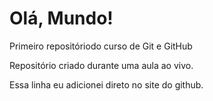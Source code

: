 # Olá, Mundo!
 Primeiro repositóriodo curso de Git e GitHub

Repositório criado durante uma aula ao vivo.

Essa linha eu adicionei direto no site do github.
